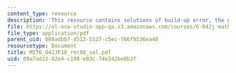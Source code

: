 ```yaml
---
content_type: resource
description: 'This resource contains solutions of build-up error, the grow algorithm. '
file: https://ol-ocw-studio-app-qa.s3.amazonaws.com/courses/6-042j-mathematics-for-computer-science-fall-2010/09a7ad2282e4c198e03c74e342be8b2f_MIT6_042JF10_rec08_sol.pdf
file_type: application/pdf
parent_uid: 088adbb7-d512-5527-c5ec-766f9536ea40
resourcetype: Document
title: MIT6_042JF10_rec08_sol.pdf
uid: 09a7ad22-82e4-c198-e03c-74e342be8b2f
---
```

